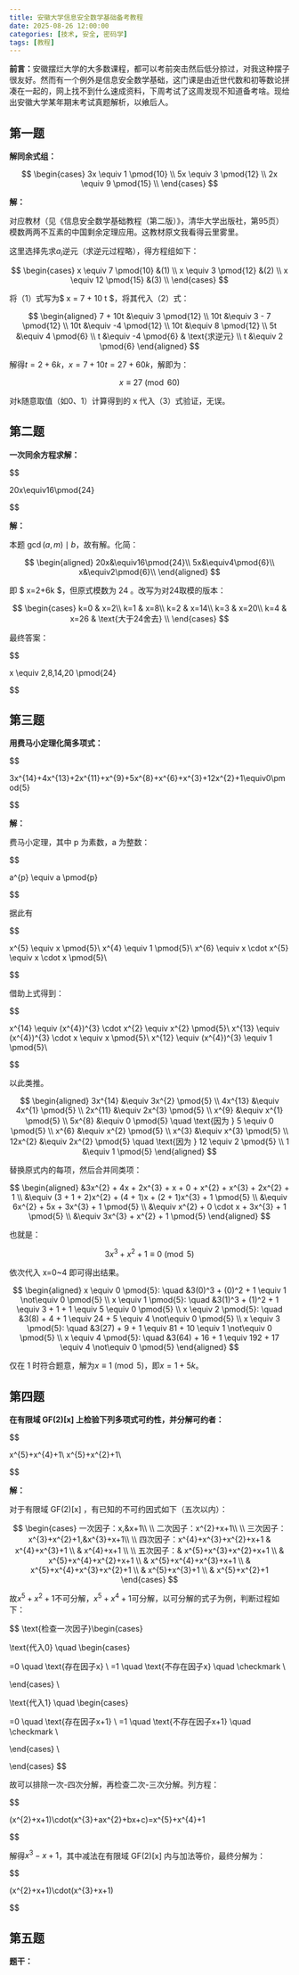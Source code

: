 ```yaml
---
title: 安徽大学信息安全数学基础备考教程
date: 2025-08-26 12:00:00
categories: [技术, 安全, 密码学]
tags: [教程]
---
```


<b>前言：</b>安徽摆烂大学的大多数课程，都可以考前突击然后低分掠过，对我这种摆子很友好。然而有一个例外是信息安全数学基础，这门课是由近世代数和初等数论拼凑在一起的，网上找不到什么速成资料，下周考试了这周发现不知道备考啥。现给出安徽大学某年期末考试真题解析，以飨后人。

<!--more-->

## 第一题

<b>解同余式组：</b>

$$
\begin{cases}
3x \equiv 1 \pmod{10} \\
5x \equiv 3 \pmod{12} \\
2x \equiv 9 \pmod{15} \\
\end{cases}
$$

<b>解：</b>

对应教材（见《信息安全数学基础教程（第二版）》，清华大学出版社，第95页）模数两两不互素的中国剩余定理应用。这教材原文我看得云里雾里。

这里选择先求$a_i$逆元（求逆元过程略），得方程组如下：

$$
\begin{cases}
x \equiv 7 \pmod{10} &(1) \\
x \equiv 3 \pmod{12} &(2) \\
x \equiv 12 \pmod{15} &(3) \\
\end{cases}
$$

将（1）式写为$ x = 7 + 10 t $，将其代入（2）式：

$$
\begin{aligned}
7 + 10t &\equiv 3 \pmod{12} \\
10t &\equiv 3 - 7 \pmod{12} \\
10t &\equiv -4 \pmod{12} \\
10t &\equiv 8 \pmod{12} \\
5t &\equiv 4 \pmod{6} \\
t &\equiv -4 \pmod{6} & \text{求逆元} \\
t &\equiv 2 \pmod{6}
\end{aligned}
$$

解得$t=2+6k$，$x=7+10t=27+60k$，解即为：

$$
x\equiv27\pmod{60}
$$

对k随意取值（如0、1）计算得到的 x 代入（3）式验证，无误。

## 第二题

<b>一次同余方程求解：</b>

$$

20x\equiv16\pmod{24}

$$

<b>解：</b>

本题 $\gcd(a,m) \mid b$，故有解。化简：

$$
\begin{aligned}
20x&\equiv16\pmod{24}\\
5x&\equiv4\pmod{6}\\
x&\equiv2\pmod{6}\\
\end{aligned}
$$

即 $ x=2+6k $，但原式模数为 24 。改写为对24取模的版本：

$$
\begin{cases}
k=0 & x=2\\
k=1 & x=8\\
k=2 & x=14\\
k=3 & x=20\\
k=4 & x=26 & \text{大于24舍去} \\
\end{cases}
$$

最终答案：

$$

x \equiv 2,8,14,20 \pmod{24}

$$

## 第三题

<b>用费马小定理化简多项式：</b>

$$

3x^{14}+4x^{13}+2x^{11}+x^{9}+5x^{8}+x^{6}+x^{3}+12x^{2}+1\equiv0\pmod{5}

$$

<b>解：</b>

费马小定理，其中 p 为素数，a 为整数：

$$

a^{p} \equiv a \pmod{p}

$$

据此有

$$

x^{5} \equiv x \pmod{5}\\
x^{4} \equiv 1 \pmod{5}\\
x^{6} \equiv x \cdot x^{5} \equiv x \cdot x \pmod{5}\\

$$

借助上式得到：

$$

x^{14} \equiv (x^{4})^{3} \cdot x^{2} \equiv x^{2} \pmod{5}\\
x^{13} \equiv (x^{4})^{3} \cdot x \equiv x \pmod{5}\\
x^{12} \equiv (x^{4})^{3} \equiv 1 \pmod{5}\\

$$

以此类推。

$$
\begin{aligned}
3x^{14} &\equiv 3x^{2} \pmod{5} \\
4x^{13} &\equiv 4x^{1} \pmod{5} \\
2x^{11} &\equiv 2x^{3} \pmod{5} \\
x^{9} &\equiv x^{1} \pmod{5} \\
5x^{8} &\equiv 0 \pmod{5} \quad \text{因为 } 5 \equiv 0 \pmod{5} \\
x^{6} &\equiv x^{2} \pmod{5} \\
x^{3} &\equiv x^{3} \pmod{5} \\
12x^{2} &\equiv 2x^{2} \pmod{5} \quad \text{因为 } 12 \equiv 2 \pmod{5} \\
1 &\equiv 1 \pmod{5}
\end{aligned}
$$

替换原式内的每项，然后合并同类项：

$$
\begin{aligned}
&3x^{2} + 4x + 2x^{3} + x + 0 + x^{2} + x^{3} + 2x^{2} + 1 \\
&\equiv (3 + 1 + 2)x^{2} + (4 + 1)x + (2 + 1)x^{3} + 1 \pmod{5} \\
&\equiv 6x^{2} + 5x + 3x^{3} + 1 \pmod{5} \\
&\equiv x^{2} + 0 \cdot x + 3x^{3} + 1 \pmod{5} \\
&\equiv 3x^{3} + x^{2} + 1 \pmod{5}
\end{aligned}
$$

也就是：

$$
 3x^{3} + x^{2} + 1 \equiv 0 \pmod{5}
$$

依次代入 x=0~4 即可得出结果。

$$
\begin{aligned}
x \equiv 0 \pmod{5}: \quad &3(0)^3 + (0)^2 + 1 \equiv 1 \not\equiv 0 \pmod{5} \\
x \equiv 1 \pmod{5}: \quad &3(1)^3 + (1)^2 + 1 \equiv 3 + 1 + 1 \equiv 5 \equiv 0 \pmod{5} \\
x \equiv 2 \pmod{5}: \quad &3(8) + 4 + 1 \equiv 24 + 5 \equiv 4 \not\equiv 0 \pmod{5} \\
x \equiv 3 \pmod{5}: \quad &3(27) + 9 + 1 \equiv 81 + 10 \equiv 1 \not\equiv 0 \pmod{5} \\
x \equiv 4 \pmod{5}: \quad &3(64) + 16 + 1 \equiv 192 + 17 \equiv 4 \not\equiv 0 \pmod{5}
\end{aligned}
$$

仅在 1 时符合题意，解为$x \equiv 1 \pmod{5}$，即$x=1+5k$。

## 第四题

<b>在有限域 GF(2)[x] 上检验下列多项式可约性，并分解可约者：</b>

$$

x^{5}+x^{4}+1\\
x^{5}+x^{2}+1\\

$$

<b>解：</b>

对于有限域 GF(2)[x] ，有已知的不可约因式如下（五次以内）：

$$
\begin{cases}
一次因子：x,&x+1\\
\\
二次因子：x^{2}+x+1\\
\\
三次因子：x^{3}+x^{2}+1,&x^{3}+x+1\\
\\
四次因子：x^{4}+x^{3}+x^{2}+x+1 & x^{4}+x^{3}+1 \\ & x^{4}+x+1 \\
\\
五次因子：& x^{5}+x^{3}+x^{2}+x+1 \\ & x^{5}+x^{4}+x^{2}+x+1 \\ & x^{5}+x^{4}+x^{3}+x+1 \\ & x^{5}+x^{4}+x^{3}+x^{2}+1 \\ & x^{5}+x^{3}+1 \\ & x^{5}+x^{2}+1
\end{cases}
$$

故$x^{5}+x^{2}+1$不可分解，$x^{5}+x^{4}+1$可分解，以可分解的式子为例，判断过程如下：

$$
\text{检查一次因子}\begin{cases}

\text{代入0} \quad \begin{cases}

 =0 \quad \text{存在因子x} \\
 =1 \quad \text{不存在因子x} \quad \checkmark \\

\end{cases} \\

\text{代入1} \quad \begin{cases}

 =0 \quad \text{存在因子x+1} \\
 =1 \quad \text{不存在因子x+1} \quad \checkmark \\

\end{cases} \\

\end{cases}
$$

故可以排除一次-四次分解，再检查二次-三次分解。列方程：

$$

(x^{2}+x+1)\cdot(x^{3}+ax^{2}+bx+c)=x^{5}+x^{4}+1

$$

解得$x^{3}-x+1$，其中减法在有限域 GF(2)[x] 内与加法等价，最终分解为：

$$

(x^{2}+x+1)\cdot(x^{3}+x+1)

$$

## 第五题

<b>题干：</b>